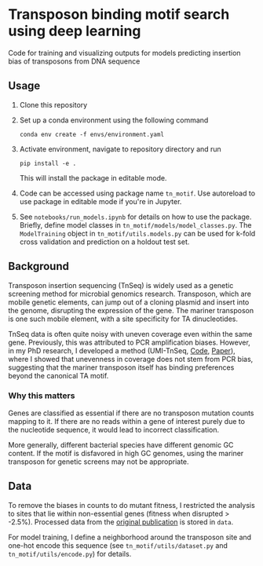 # Transposon binding motif search using deep learning

Code for training and visualizing outputs for models predicting insertion bias of transposons from DNA sequence

## Usage
1. Clone this repository
2. Set up a conda environment using the following command

    `conda env create -f envs/environment.yaml`

3. Activate environment, navigate to repository directory and run

    `pip install -e .`

    This will install the package in editable mode.

4. Code can be accessed using package name `tn_motif`. Use autoreload to use package in editable mode if you're in Jupyter.

5. See `notebooks/run_models.ipynb` for details on how to use the package. Briefly, define model classes in `tn_motif/models/model_classes.py`. The `ModelTraining` object in `tn_motif/utils.models.py` can be used for k-fold cross validation and prediction on a holdout test set.

## Background

Transposon insertion sequencing (TnSeq) is widely used as a genetic screening method for microbial genomics research. Transposon, which are mobile genetic elements, can jump out of a cloning plasmid and insert into the genome, disrupting the expression of the gene. The mariner transposon is one such mobile element, with a site specificity for TA dinucleotides.

TnSeq data is often quite noisy with uneven coverage even within the same gene. Previously, this was attributed to PCR amplification biases. However, in my PhD research, I developed a method (UMI-TnSeq, [Code](https://github.com/anuraglimdi/umi_tnseq), [Paper](https://www.science.org/doi/abs/10.1126/science.add1417)), where I showed that unevenness in coverage does not stem from PCR bias, suggesting that the mariner transposon itself has binding preferences beyond the canonical TA motif.

### Why this matters

Genes are classified as essential if there are no transposon mutation counts mapping to it. If there are no reads within a gene of interest purely due to the nucleotide sequence, it would lead to incorrect classification.

More generally, different bacterial species have different genomic GC content. If the motif is disfavored in high GC genomes, using the mariner transposon for genetic screens may not be appropriate.

## Data

To remove the biases in counts to do mutant fitness, I restricted the analysis to sites that lie within non-essential genes (fitness when disrupted > -2.5%). Processed data from the [original publication](https://www.science.org/doi/abs/10.1126/science.add1417) is stored in `data`.

For model training, I define a neighborhood around the transposon site and one-hot encode this sequence (see `tn_motif/utils/dataset.py` and `tn_motif/utils/encode.py`) for details. 
